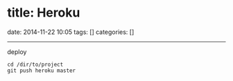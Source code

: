 title: Heroku
==========
date: 2014-11-22 10:05
tags: []
categories: []
- - -

deploy
```
cd /dir/to/project
git push heroku master
```
